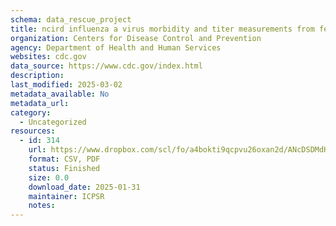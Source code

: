 ```yaml
---
schema: data_rescue_project 
title: ncird influenza a virus morbidity and titer measurements from ferrets/aggregated dataset of serially collected influenza a virus morbidity etc
organization: Centers for Disease Control and Prevention
agency: Department of Health and Human Services
websites: cdc.gov
data_source: https://www.cdc.gov/index.html
description: 
last_modified: 2025-03-02
metadata_available: No
metadata_url: 
category:
  - Uncategorized
resources:
  - id: 314
    url: https://www.dropbox.com/scl/fo/a4bokti9qcpvu26oxan2d/ANcDSDMdH9G0L1zuwzeBJjY?rlkey=fv585idmexr21me90h6fzfzsb&dl=0
    format: CSV, PDF
    status: Finished
    size: 0.0
    download_date: 2025-01-31
    maintainer: ICPSR
    notes: 
---
```

